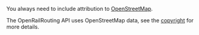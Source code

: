 You always need to include 
attribution to [OpenStreetMap](https://www.openstreetmap.org/copyright/).

The OpenRailRouting API uses OpenStreetMap data, see the [copyright](https://www.openstreetmap.org/copyright/) for more details. 

